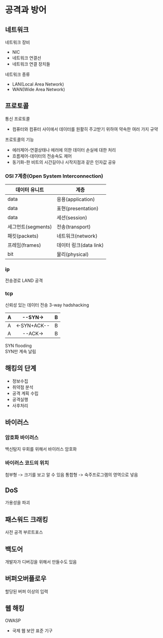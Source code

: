 # 공격과 방어

## 네트워크

네트워크 장비
- NIC
- 네트워크 연결선
- 네트워크 연결 장치들

네트워크 종류
- LAN(Local Area Network)
- WAN(Wide Area Network)

## 프로토콜
통신 프로토콜
- 컴퓨터와 컴퓨터 사이에서 데이터를 원활히 주고받기 위하여 약속한 여러 가지 규약

프로토콜의 기능
- 에러제어-연결상태나 에러에 의한 데이터 손실에 대한 처리
- 흐름제어-데이터의 전송속도 제어
- 동기화-한 비트의 시간길이나 시작지점과 같은 인자값 공유

### OSI 7계층(Open System Interconnection)
| 데이터 유니트 | 계층 |
| - | - |
| data | 응용(application) |
| data | 표현(presentation) |
| data | 세션(session) |
| 세그먼트(segments) | 전송(transport) |
| 패킷(packets) | 네트워크(network) |
| 프레임(frames) | 데이터 링크(data link) |
| bit | 물리(physical) |


### ip
전송경로
LAND 공격

### tcp
신뢰성 있는 데이터 전송
3-way hadshacking

| A | --SYN-> | B |
| - | :-: | - |
| A | <-SYN+ACK-- | B |
| A | --ACK-> | B |

SYN flooding<br>
SYN만 계속 날림

## 해킹의 단계
- 정보수집
- 취약점 분석
- 공격 계획 수립
- 공격실행
- 사후처리

## 바이러스
### 암호화 바이러스
백신탐지 우회를 위해서 바이러스 암호화

### 바이러스 코드의 위치
첨부형 -> 크기를 보고 알 수 있음
통합형 -> 숙주프로그램의 영역으로 넣음


## DoS
가용성을 파괴

## 패스워드 크래킹
사전 공격
부르트포스

## 백도어
개발자가 디버깅을 위해서 만들수도 있음

## 버퍼오버플로우
할당된 버퍼 이상의 입력

## 웹 해킹
OWASP
- 국제 웹 보안 표준 기구


